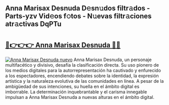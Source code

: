 ## Anna Marisax Desnuda D𝚎sn𝚞dos filtr𝚊dos - Parts-yzv Vid𝚎os f𝚘tos - N𝚞evas filtr𝚊ciones atr𝚊ctivas DqPTu

# <h2><a href="http://mbd0kg.tromn.icu/?c=Anna+Marisax+Desnuda">🔗👉👉👉 Anna Marisax Desnuda 🔗🔗</a></h2>

[![Anna Marisax Desnuda nuevo](https://i.imgur.com/pEAQMta.gif)](http://mbd0kg.tromn.icu/?c=Anna+Marisax+Desnuda)
Anna Marisax Desnuda, un personaje multifacético y divisivo, desafía la clasificación directa. Su uso pionero de los medios digitales para la autorrepresentación ha cautivado y enfurecido a los espectadores, encendiendo debates sobre la identidad, la expresión artística y la naturaleza evolutiva de las comunidades en línea. A pesar de la ambigüedad de sus intenciones, su huella en el ámbito digital es imborrable. La determinación inquebrantable y el carisma innegable impulsan a Anna Marisax Desnuda a nuevas alturas en el ámbito digital.
